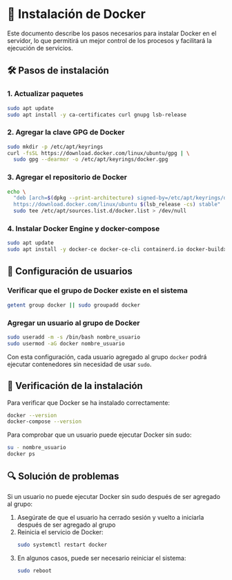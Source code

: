 # 🐳 Instalación de Docker

Este documento describe los pasos necesarios para instalar Docker en el servidor, lo que permitirá un mejor control de los procesos y facilitará la ejecución de servicios.

## 🛠️ Pasos de instalación

### 1. Actualizar paquetes

```bash
sudo apt update
sudo apt install -y ca-certificates curl gnupg lsb-release
```

### 2. Agregar la clave GPG de Docker

```bash
sudo mkdir -p /etc/apt/keyrings
curl -fsSL https://download.docker.com/linux/ubuntu/gpg | \
  sudo gpg --dearmor -o /etc/apt/keyrings/docker.gpg
```

### 3. Agregar el repositorio de Docker

```bash
echo \
  "deb [arch=$(dpkg --print-architecture) signed-by=/etc/apt/keyrings/docker.gpg] \
  https://download.docker.com/linux/ubuntu $(lsb_release -cs) stable" | \
  sudo tee /etc/apt/sources.list.d/docker.list > /dev/null
```

### 4. Instalar Docker Engine y docker-compose

```bash
sudo apt update
sudo apt install -y docker-ce docker-ce-cli containerd.io docker-buildx-plugin docker-compose-plugin
```

## 👥 Configuración de usuarios

### Verificar que el grupo de Docker existe en el sistema

```bash
getent group docker || sudo groupadd docker
```

### Agregar un usuario al grupo de Docker

```bash
sudo useradd -m -s /bin/bash nombre_usuario
sudo usermod -aG docker nombre_usuario
```

Con esta configuración, cada usuario agregado al grupo `docker` podrá ejecutar contenedores sin necesidad de usar `sudo`.

## 📝 Verificación de la instalación

Para verificar que Docker se ha instalado correctamente:

```bash
docker --version
docker-compose --version
```

Para comprobar que un usuario puede ejecutar Docker sin sudo:

```bash
su - nombre_usuario
docker ps
```

## 🔍 Solución de problemas

Si un usuario no puede ejecutar Docker sin sudo después de ser agregado al grupo:

1. Asegúrate de que el usuario ha cerrado sesión y vuelto a iniciarla después de ser agregado al grupo
2. Reinicia el servicio de Docker:
   ```bash
   sudo systemctl restart docker
   ```
3. En algunos casos, puede ser necesario reiniciar el sistema:
   ```bash
   sudo reboot
   ```
